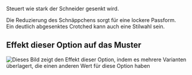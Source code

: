 Steuert wie stark der Schneider gesenkt wird.

Die Reduzierung des Schnäppchens sorgt für eine lockere Passform.\
Ein deutlich abgesenktes Crotched kann auch eine Stilwahl sein.

## Effekt dieser Option auf das Muster

![Dieses Bild zeigt den Effekt dieser Option, indem es mehrere Varianten überlagert, die einen anderen Wert für diese Option haben](paco\_crotchdrop\_sample.svg "Effekt dieser Option auf das Muster")
